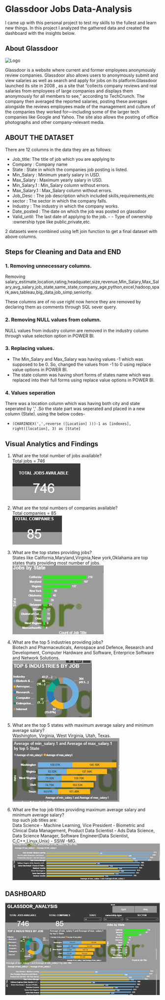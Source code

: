 # Glassdoor Jobs Data-Analysis
I came up with this personal project to test my skills to the fullest and learn new things. In this project I analyzed the gathered data and created the dashboard with the insights below.

## About Glassdoor


![Logo](https://camo.githubusercontent.com/e854216170d7bb8309a8cac031ed82cf83c6657b8df999e04ca2652d2e6a7ecb/68747470733a2f2f75706c6f61642e77696b696d656469612e6f72672f77696b6970656469612f636f6d6d6f6e732f652f65312f476c617373646f6f725f6c6f676f2e737667)

Glassdoor is a website where current and former employees anonymously review companies. Glassdoor also allows users to anonymously submit and view salaries as well as search and apply for jobs on its platform.Glassdoor launched its site in 2008 , as a site that “collects company reviews and real salaries from employees of large companies and displays them anonymously for all members to see,” according to TechCrunch. The company then averaged the reported salaries, posting these averages alongside the reviews employees made of the management and culture of the companies they worked for—including some of the larger tech companies like Google and Yahoo. The site also allows the posting of office photographs and other company-relevant media.

## ABOUT THE DATASET
There are 12 columns in the data they are as follows:

- Job_title: The title of job which you are applying to 
- Company : Company name
- State : State in which the companies job posting is listed.
- Min_Salary : Minimum yearly salary in USD.
- Max_Salary : Maximum yearly salary in USD.
- Min_Salary.1 : Min_Salary column without errors.
- Max_Salary.1 : Max_Salary column without errors.
- Job_Desc : The job description which included skills,requirements,etc
- sector : The sector in which the company falls.
- Industry : The industry in which the company works.
- Date_posted : The date on which the job was posted on glassdoor
- Valid_until: The last date of applying to the job. - - Type of ownership :ownership type like public,private,etc.

2 datasets were combined using left join function to get a final dataset with above columns.


## Steps for Cleaning and Data and END 
### 1. Removing unnecessary columns.<br>
Removing     salary_estimate,location,rating,headquater,size,revenue,Min_Salary,Max_Salary,avg_salary,job_state,same_state,company_age,python,excel,hadoop,spark,aws,tableau,big_data,job_simp,seniority.

These columns are of no use right now hence they are removed by declaring them as comments through SQL sever query.

### 2. Removing NULL values from column.
NULL values from industry column are removed in the industry column through value selection option in POWER BI.

### 3. Replacing values.
- The Min_Salary and Max_Salary was having values -1 which was supposed to be 0. So, changed the values from -1 to 0 using replace value options in POWER BI.
- The state column was having short forms of states name which was replaced into their full forms using replace value options in POWER BI.

### 4. Values seperation
There was a location column which was having both city and state seperated by ',' .So the state part was seperated and placed in a new column (State). using the below codes-
-     (CHARINDEX(',',reverse ([Location] )))-1 as [indexes],
      right([location], 3) as [State]

## Visual Analytics and Findings
1. What are the total number of jobs available?<br>
Total jobs = 746 <br>
 ![](https://github.com/praveenmandal/Analysing_Glassdoor_Jobs/blob/main/glassdor/instances/total_jobs.png)<br>
 
2. What are the total numbers of companies available?<br>
Total companies = 85<br>
![](https://github.com/praveenmandal/Analysing_Glassdoor_Jobs/blob/main/glassdor/instances/total_companies.png)<br>

3. What are the top states providing jobs?<br>
States like California,Maryland,Virginia,New york,Oklahama are top states thats providing most number of jobs.<br>
![](https://github.com/praveenmandal/Analysing_Glassdoor_Jobs/blob/main/glassdor/instances/jobs_state.png)<br>

4. What are the top 5 industries providing jobs?<br>
Biotech and Pharmaceuticals, Aerospace and Defence, Research and Development, Computer Hardware and Software, Enterprice Software and Network Solutions.<br>
![](https://github.com/praveenmandal/Analysing_Glassdoor_Jobs/blob/main/glassdor/instances/industries_jobs.png)<br>

5. What are the top 5 states with maximum average salary and minimum average salary?<br>
Washington, Virginia, West Virginia, Utah, Texas.<br>
![](https://github.com/praveenmandal/Analysing_Glassdoor_Jobs/blob/main/glassdor/instances/min_max_salaey_by_state.png)<br>

6. What are the top job titles providing maximum average salary and minimum average salary?<br>
top such job titles are:<br>
Data Science - Machine Learning, Vice President - Biometric and Clinical Data Management, Product Data Scientist - Ads Data Science, Data Science Manager, Software Engineer(Data Scientist, C,C++,Linux,Unix) - SSIW -MG.<br>
![](https://github.com/praveenmandal/Analysing_Glassdoor_Jobs/blob/main/glassdor/instances/min_max_salaey_by_job_title.png)

## DASHBOARD
![](https://github.com/praveenmandal/Analysing_Glassdoor_Jobs/blob/main/glassdor/instances/dashboard.png)
